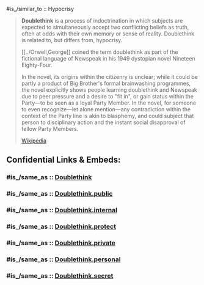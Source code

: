 
#is_/similar_to :: Hypocrisy

> **Doublethink** is a process of indoctrination 
> in which subjects are expected to simultaneously accept two conflicting beliefs as truth, 
> often at odds with their own memory or sense of reality. 
> Doublethink is related to, but differs from, hypocrisy.
>
> [[../Orwell,George]] coined the term doublethink as part of the fictional language of Newspeak
>  in his 1949 dystopian novel Nineteen Eighty-Four. 
>  
>  In the novel, its origins within the citizenry is unclear; while it could be partly a product of Big Brother's formal brainwashing programmes, the novel explicitly shows people learning doublethink and Newspeak due to peer pressure and a desire to "fit in", or gain status within the Party—to be seen as a loyal Party Member. In the novel, for someone to even recognize—let alone mention—any contradiction within the context of the Party line is akin to blasphemy, and could subject that person to disciplinary action and the instant social disapproval of fellow Party Members.
>
> [Wikipedia](https://en.wikipedia.org/wiki/Doublethink)


## Confidential Links & Embeds: 

### #is_/same_as :: [Doublethink](Doublethink.md) 

### #is_/same_as :: [Doublethink.public](/_public/Society/Communication/Media/Book/Author/Orwell,George/Doublethink.public.md) 

### #is_/same_as :: [Doublethink.internal](/_internal/Society/Communication/Media/Book/Author/Orwell,George/Doublethink.internal.md) 

### #is_/same_as :: [Doublethink.protect](/_protect/Society/Communication/Media/Book/Author/Orwell,George/Doublethink.protect.md) 

### #is_/same_as :: [Doublethink.private](/_private/Society/Communication/Media/Book/Author/Orwell,George/Doublethink.private.md) 

### #is_/same_as :: [Doublethink.personal](/_personal/Society/Communication/Media/Book/Author/Orwell,George/Doublethink.personal.md) 

### #is_/same_as :: [Doublethink.secret](/_secret/Society/Communication/Media/Book/Author/Orwell,George/Doublethink.secret.md)

